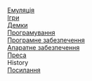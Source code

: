 ﻿[Емуляція](emulators/emulators.md)  
[Ігри](sf-games/games.md)  
[Демки](sf-demos/demos.md)  
[Програмування](programming/programming.md)  
[Програмне забезпечення](software/soft.md)  
[Апаратне забезпечення](hardware/hard.md)  
[Преса](press/press.md)  
History  
[Посилання](links.md)

